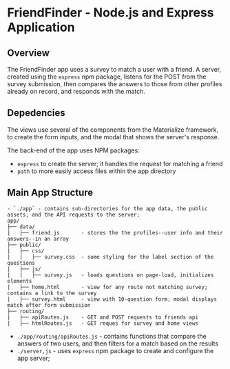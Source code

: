 # FriendFinder - Node.js and Express Application

## Overview
The FriendFinder app uses a survey to match a user with a friend. A server, created using the `express` npm package, listens for the POST from the survey submission, then compares the answers to those from other profiles already on record, and responds with the match.

## Depedencies
The views use several of the components from the Materialize framework, to create the form inputs, and the modal that shows the server's response.

The back-end of the app uses NPM packages:
* `express` to create the server; it handles the request for matching a friend
* `path` to more easily access files within the app directory

## Main App Structure
```
- `./app` - contains sub-directories for the app data, the public assets, and the API requests to the server;
app/
├── data/
|   ├── friend.js       - stores the the profiles--user info and their answers--in an array
├── public/
|   ├── css/
|   |   ├── survey.css  - some styling for the label section of the questions
|   ├── js/
|   |   ├── survey.js   - loads questions on page-load, initializes elements
|   ├── home.html       - view for any route not matching survey; contains a link to the survey
|   ├── survey.html     - view with 10-question form; modal displays match after form submission
├── routing/
|   ├── apiRoutes.js    - GET and POST requests to friends api
|   ├── htmlRoutes.js   - GET reques for survey and home views
```
- `./app/routing/apiRoutes.js` - contains functions that compare the answers of two users, and then filters for a match based on the results
- `./server,js` - uses `express` npm package to create and configure the app server;
